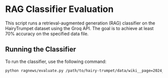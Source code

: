 # RAG Classifier Evaluation

This script runs a retrieval-augmented generation (RAG) classifier on the HairyTrumpet dataset using the Groq API. The goal is to achieve at least 70% accuracy on the specified data file.

## Running the Classifier

To run the classifier, use the following command:

```bash
python ragnews/evaluate.py /path/to/hairy-trumpet/data/wiki__page=2024_United_States_presidential_election,recursive_depth=0__dpsize=paragraph,transformations=[canonicalize, group, rmtitles, split]

